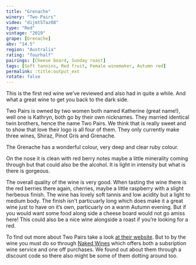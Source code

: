```yaml
---
title: "Grenache"
winery: "Two Pairs"
video: "dijmtSTaz08"
type: "Red"
vintage: "2019"
grape: [Grenache]
abv: "14.5"
region: "Australia"
rating: "fourhalf"
pairings: [Cheese board, Sunday roast]
tags: [Soft tannins, Red fruit, Female winemaker, Autumn red]
permalink: :title:output_ext
rotate: false
---
```


This is the first red wine we&rsquo;ve reviewed and also had in quite a while. And what a great wine to get you back to the dark side.

Two Pairs is owned by two women both named Katherine (great name!), well one is Kathryn, both go by their own nicknames.  They married identical twin brothers, hence the name Two Pairs. We think that is really sweet and to show that love their logo is all four of them. They only currently make three wines, Shiraz, Pinot Gris and Grenache.

The Grenache has a wonderful colour, very deep and clear ruby colour.

On the nose it is clean with red berry notes maybe a little minerality coming through but that could also be the alcohol. It is light in intensity but what is there is gorgeous.

The overall quality of the wine is very good. When tasting the wine there is the red berries there again, cherries, maybe a little raspberry with a slight herbeous finish. The wine has lovely soft tannis and low acidity but a light to medium body. The finish isn't particuarly long which does make it a great wine just to have on it&rsquo;s own, particuarly on a warm Autumn evening. But if you would want some food along side a cheese board would not go amiss here! This could also be a nice wine alongside a roast if you&rsquo;re looking for a red.

To find out more about Two Pairs take a look <a href="https://twopairswines.com.au/" target="_blank" title="Two Pairs Wines">at their website</a>. But to by the wine you must do so through <a href="https://www.nakedwines.com.au/producers/nina-stocker-kate-day" target="_blank" title="Naked Wines">Naked Wines</a> which offers both a subsription wine service and one off purchases. We found out about them through a discount code so there also might be some of them dotting around too.
